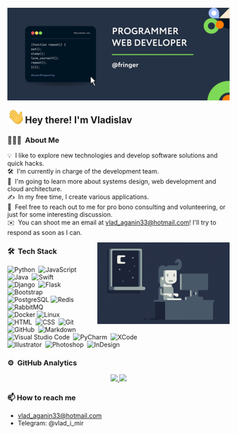 ![Aganin Vladislav Banner](https://raw.githubusercontent.com/fringer2423/fringer2423/master/assets/banner.png)

<img alt="Night Coding" src="./assets/wave.gif" width='40' align="left"/><h2>Hey there! I'm Vladislav</h2>

### 👨🏻‍💻 &nbsp;About Me

💡 &nbsp;I like to explore new technologies and develop software solutions and quick hacks.\
🛠 &nbsp;I'm currently in charge of the development team.\
🌱 &nbsp;I'm going to learn more about systems design, web development and cloud architecture.\
✍️ &nbsp;In my free time, I create various applications.\
💬 &nbsp;Feel free to reach out to me for pro bono consulting and volunteering, or just for some interesting discussion.\
✉️ &nbsp;You can shoot me an email at vlad_aganin33@hotmail.com! I'll try to respond as soon as I can.

<img alt="Night Coding" src="https://raw.githubusercontent.com/fringer2423/fringer2423/master/assets/Night-Coding.gif" align="right"/>

### 🛠 &nbsp;Tech Stack

![Python](https://img.shields.io/badge/-Python-05122A?style=flat&logo=python&color=253245)&nbsp;
![JavaScript](https://img.shields.io/badge/-JavaScript-05122A?style=flat&logo=javascript&color=253245)&nbsp;
![Java](https://img.shields.io/badge/-Java-05122A?style=flat&logo=Java&logoColor=FFA518&color=253245)&nbsp;
![Swift](https://img.shields.io/badge/-Swift-05122A?style=flat&logo=swift&color=253245)\
![Django](https://img.shields.io/badge/-Django-05122A?style=flat&logo=django&logoColor=092E20&color=253245)&nbsp;
![Flask](https://img.shields.io/badge/-Flask-05122A?style=flat&logo=flask&color=253245)&nbsp;
![Bootstrap](https://img.shields.io/badge/-Bootstrap-05122A?style=flat&logo=bootstrap&logoColor=563D7C&color=253245)&nbsp;\
![PostgreSQL](https://img.shields.io/badge/-PostgreSQL-05122A?style=flat&logo=postgresql&color=253245)
![Redis](https://img.shields.io/badge/-Redis-05122A?style=flat&logo=redis&color=253245)
![RabbitMQ](https://img.shields.io/badge/-RabbitMQ-05122A?style=flat&logo=rabbitmq&color=253245)\
![Docker](https://img.shields.io/badge/-Docker-05122A?style=flat&logo=docker&color=253245)
![Linux](https://img.shields.io/badge/-LINUX-05122A?style=flat&logo=linux&color=253245)\
![HTML](https://img.shields.io/badge/-HTML-05122A?style=flat&logo=HTML5&color=253245)&nbsp;
![CSS](https://img.shields.io/badge/-CSS-05122A?style=flat&logo=CSS3&logoColor=1572B6&color=253245)&nbsp;
![Git](https://img.shields.io/badge/-Git-05122A?style=flat&logo=git&color=253245)&nbsp;
![GitHub](https://img.shields.io/badge/-GitHub-05122A?style=flat&logo=github&color=253245)&nbsp;
![Markdown](https://img.shields.io/badge/-Markdown-05122A?style=flat&logo=markdown&color=253245)\
![Visual Studio Code](https://img.shields.io/badge/-Visual%20Studio%20Code-05122A?style=flat&logo=visual-studio-code&logoColor=007ACC&color=253245)&nbsp;
![PyCharm](https://img.shields.io/badge/-PyCharm-05122A?style=flat&logo=pycharm&color=253245)&nbsp;
![XCode](https://img.shields.io/badge/-XCode-05122A?style=flat&logo=xcode&color=253245)\
![Illustrator](https://img.shields.io/badge/-Illustrator-05122A?style=flat&logo=adobe-illustrator&color=253245)&nbsp;
![Photoshop](https://img.shields.io/badge/-Photoshop-05122A?style=flat&logo=adobe-photoshop&color=253245)&nbsp;
![InDesign](https://img.shields.io/badge/-InDesign-05122A?style=flat&logo=adobe-indesign&color=253245)


### ⚙️ &nbsp;GitHub Analytics

<p align="center">
<a href="https://github.com/fringer2423">
  <img height="180em" src="https://github-readme-stats-eight-theta.vercel.app/api?username=fringer2423&show_icons=true&theme=default&include_all_commits=true&bg_color=253245&title_color=ffffff&text_color=ffffff&icon_color=7ed957&hide_border=true"/> 
  <img height="180em" src="https://github-readme-stats-eight-theta.vercel.app/api/top-langs/?username=fringer2423&layout=compact&langs_count=8&theme=default&bg_color=253245&title_color=ffffff&text_color=ffffff&icon_color=7ed957&hide_border=true"/>
</a>
</p>

### 📫 How to reach me
 - vlad_aganin33@hotmail.com
 - Telegram: @vlad_i_mir
